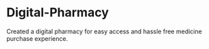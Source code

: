 # Digital-Pharmacy
Created a digital pharmacy for easy access and hassle free medicine purchase experience.
